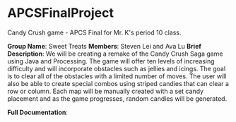 # APCSFinalProject
Candy Crush game - APCS Final for Mr. K's period 10 class. 

**Group Name**: Sweet Treats
**Members**: Steven Lei and Ava Lu
**Brief Description**: 
We will be creating a remake of the Candy Crush Saga game using Java and Processing. The game will offer ten levels of increasing difficulty and will incorporate obstacles such as jellies and icings. The goal is to clear all of the obstacles with a limited number of moves. The user will also be able to create special combos using striped candies that can clear a row or column. Each map will be manually created with a set candy placement and as the game progresses, random candies will be generated. 

**Full Documentation**:

